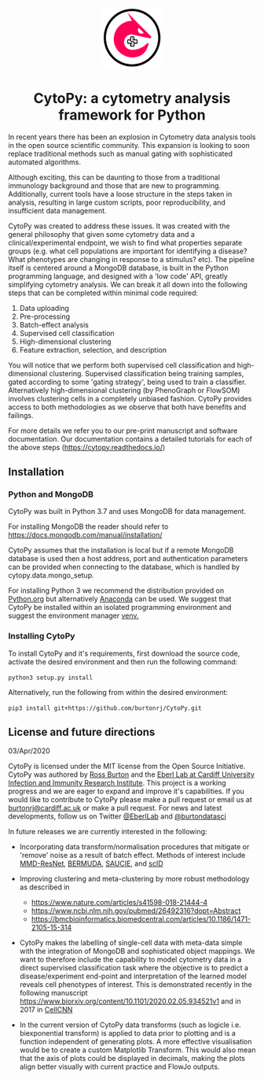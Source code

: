 <p align="center">
  <img src="https://github.com/burtonrj/CytoPy/blob/master/logo.png" height="25%" width="25%">
  <h1 align="center">CytoPy: a cytometry analysis framework for Python</h1>
</p>

In recent years there has been an explosion in Cytometry data analysis tools in the open source scientific community.
This expansion is looking to soon replace traditional methods such as manual gating with sophisticated automated algorithms.

Although exciting, this can be daunting to those from a traditional immunology background and those 
that are new to programming. Additionally, current tools have a loose structure in the steps taken in analysis, 
resulting in large custom scripts, poor reproducibility, and insufficient data management.

CytoPy was created to address these issues. It was created with the general philosophy that given some 
cytometry data and a clinical/experimental endpoint, we wish to find what properties separate groups (e.g. what cell populations
are important for identifying a disease? What phenotypes are changing in response to a stimulus? etc). 
The pipeline itself is centered around a MongoDB database, is built in  the Python programming language, 
and designed with a 'low code' API, greatly 
simplifying cytometry analysis. We can break it all down into the following steps that can be completed within minimal 
code required:

1. Data uploading
2. Pre-processing
3. Batch-effect analysis
4. Supervised cell classification 
5. High-dimensional clustering
6. Feature extraction, selection, and description

You will notice that we perform both supervised cell classification and high-dimensional clustering.
Supervised classification being training samples, gated according to some 'gating strategy', being used
to train a classifier. Alternatively high-dimensional clustering (by PhenoGraph or FlowSOM) involves clustering 
cells in a completely unbiased fashion. CytoPy provides access to both methodologies as we observe 
that both have benefits and failings.

For more details we refer you to our pre-print manuscript and software documentation. Our documentation contains 
a detailed tutorials for each of the above steps (https://cytopy.readthedocs.io/)

## Installation

### Python and MongoDB

CytoPy was built in Python 3.7 and uses MongoDB for data management. 

For installing MongoDB the reader should refer to https://docs.mongodb.com/manual/installation/

CytoPy assumes that the installation is local but if a remote MongoDB database is used then a host address, port and 
authentication parameters can be provided when connecting to the database, which is handled by cytopy.data.mongo_setup.

For installing Python 3 we recommend the distribution provided on <a href='https://www.python.org/downloads/'>Python.org</a> but 
 alternatively <a href='https://www.anaconda.com/'>Anaconda</a> can be used. We suggest that CytoPy be installed within an isolated 
programming environment and suggest the environment manager <a href='https://docs.python.org/3/tutorial/venv.html'>venv.</a>

### Installing CytoPy

To install CytoPy and it's requirements, first download the source code, activate the desired environment and then run the following command:

`python3 setup.py install`

Alternatively, run the following from within the desired environment:

`pip3 install git+https://github.com/burtonrj/CytoPy.git`

## License and future directions

03/Apr/2020

CytoPy is licensed under the MIT license from the Open Source Initiative. CytoPy was authored by <a href='https://www.linkedin.com/in/burtonbiomedical/'>Ross Burton</a> and the <a href='https://www.cardiff.ac.uk/people/view/78691-eberl-matthias'>Eberl Lab  at <a href='https://www.cardiff.ac.uk/medicine/research/divisions/infection-and-immunity'>Cardiff University Infection and Immunity Research Institute</a>. This project is a working progress and we are eager to expand and improve it's capabilities. If you would like to contribute to CytoPy please make a pull request or email us at burtonrj@cardiff.ac.uk or make a pull request. For news and latest developments, follow us on Twitter <a href='https://twitter.com/EberlLab'>@EberlLab</a> and <a href='https://twitter.com/burtondatasci'>@burtondatasci</a>

In future releases we are currently interested in the following:

* Incorporating data transform/normalisation procedures that mitigate or 'remove' noise as a result of batch effect. 
Methods of interest include <a href='https://arxiv.org/pdf/1610.04181.pdf'>MMD-ResNet</a>, 
<a href='https://genomebiology.biomedcentral.com/articles/10.1186/s13059-019-1764-6'>BERMUDA</a>,
<a href='https://www.nature.com/articles/s41592-019-0576-7'>SAUCIE</a>, and
<a href='https://www.ncbi.nlm.nih.gov/pubmed/32151972'>scID</a>

* Improving clustering and meta-clustering by more robust methodology as described in 
    * https://www.nature.com/articles/s41598-018-21444-4
    * https://www.ncbi.nlm.nih.gov/pubmed/26492316?dopt=Abstract
    * https://bmcbioinformatics.biomedcentral.com/articles/10.1186/1471-2105-15-314
   
* CytoPy makes the labelling of single-cell data with meta-data simple with the integration of MongoDB and 
sophisticated object mappings. We want to therefore include the capability to model cytometry data in a direct supervised 
classification task where the objective is to predict a disease/experiment end-point and interpretation of the learned 
model reveals cell phenotypes of interest. This is demonstrated recently in the following manuscript https://www.biorxiv.org/content/10.1101/2020.02.05.934521v1 
and in 2017 in <a href='https://www.nature.com/articles/ncomms14825'>CellCNN</a>

* In the current version of CytoPy data transforms (such as logicle i.e. biexponential transform) is applied to data 
prior to plotting and is a function independent of generating plots. A more effective visualisation would be to create 
a custom Matplotlib Transform. This would also mean that the axis of plots could be displayed in decimals, making the 
plots align better visually with current practice and FlowJo outputs.



